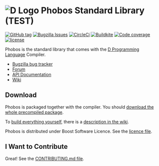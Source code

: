 ![D Logo](http://dlang.org/images/dlogo.png) Phobos Standard Library (TEST)
===================================================================

[![GitHub tag](https://img.shields.io/github/tag/dlang/phobos.svg?maxAge=86400)](https://github.com/dlang/phobos/releases)
[![Bugzilla Issues](https://img.shields.io/badge/issues-Bugzilla-green.svg)](https://issues.dlang.org/buglist.cgi?component=phobos&list_id=220147&product=D&resolution=---)
[![CircleCi](https://img.shields.io/circleci/project/dlang/phobos/master.svg?maxAge=86400)](https://circleci.com/gh/dlang/phobos)
[![Buildkite](https://badge.buildkite.com/01509e75200b3e9576028fe52c4546d6a6a9ad81aaf31a8790.svg?branch=master)](https://buildkite.com/dlang/phobos)
[![Code coverage](https://img.shields.io/codecov/c/github/dlang/phobos.svg?maxAge=86400)](https://codecov.io/gh/dlang/phobos)
[![license](https://img.shields.io/github/license/dlang/phobos.svg)](https://github.com/dlang/phobos/blob/master/LICENSE_1_0.txt)

Phobos is the standard library that comes with the
[D Programming Language](http://dlang.org) Compiler.


* [Bugzilla bug tracker](http://d.puremagic.com/issues/)
* [Forum](http://forum.dlang.org/)
* [API Documentation](http://dlang.org/phobos/)
* [Wiki](http://wiki.dlang.org/)

Download
--------

Phobos is packaged together with the compiler.
You should
[download the whole precompiled package](http://dlang.org/download.html).

To [build everything yourself](http://wiki.dlang.org/Building_DMD),
there is a [description in the wiki](http://wiki.dlang.org/Building_DMD).

Phobos is distributed under Boost Software Licence.
See the [licence file](LICENSE_1_0.txt).

I Want to Contribute
--------------------

Great!
See the [CONTRIBUTING.md file](CONTRIBUTING.md).
